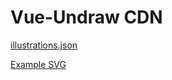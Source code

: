 # Vue-Undraw CDN

[illustrations.json](https://vue-undraw.github.io/cdn/illustrations.json)

[Example SVG](https://vue-undraw.github.io/cdn/illustrations/undraw_credit_card.svg)